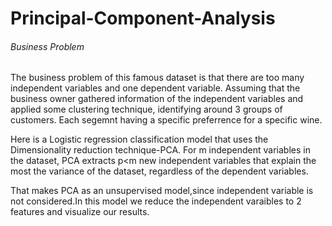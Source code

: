# Principal-Component-Analysis
###### Business Problem
The business problem of this famous dataset is that there are too many independent variables and one dependent variable. Assuming that the business owner gathered information of the independent variables and applied some clustering technique, identifying around 3 groups of customers. Each segemnt having a specific preferrence for a specific wine.

Here is a  Logistic regression classification model that uses the Dimensionality reduction technique-PCA. For m independent variables in the dataset, PCA extracts p<m new independent variables that explain the most the variance of the dataset, regardless of the dependent variables.

That makes PCA as an unsupervised model,since independent variable is not considered.In this model we reduce the independent varaibles to 2 features and visualize our results.
